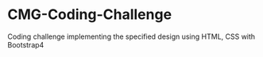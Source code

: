 # CMG-Coding-Challenge
Coding challenge implementing the specified design using HTML, CSS with Bootstrap4
